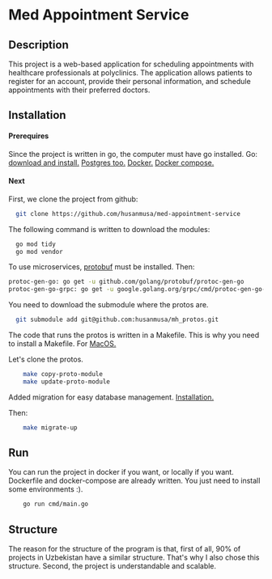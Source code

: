 
# Med Appointment Service
## Description
This project is a web-based application for scheduling appointments with healthcare professionals at polyclinics. The application allows patients to register for an account, provide their personal information, and schedule appointments with their preferred doctors.


## Installation
#### Prerequires
Since the project is written in go, the computer must have go installed. 
Go: [download and install.](https://go.dev/dl/)
[Postgres too.](https://www.postgresql.org/download/)
[Docker.](https://docs.docker.com/get-docker/)
[Docker compose.]()
#### Next
First, we clone the project from github:
```bash
  git clone https://github.com/husanmusa/med-appointment-service
```

The following command is written to download the modules:
```bash
  go mod tidy
  go mod vendor
```
To use microservices, [protobuf](https://github.com/gogo/protobuf) must be installed.
Then:
```bash
protoc-gen-go: go get -u github.com/golang/protobuf/protoc-gen-go
protoc-gen-go-grpc: go get -u google.golang.org/grpc/cmd/protoc-gen-go-grpc
```
You need to download the submodule where the protos are.
```bash
  git submodule add git@github.com:husanmusa/mh_protos.git
```
The code that runs the protos is written in a Makefile. This is why you need to install a Makefile. For [MacOS.](https://formulae.brew.sh/formula/make)

Let's clone the protos.
```bash
    make copy-proto-module
    make update-proto-module
```
Added migration for easy database management. [Installation.](https://github.com/golang-migrate/migrate/blob/master/database/postgres/TUTORIAL.md)

Then:
```bash
    make migrate-up
```

## Run
You can run the project in docker if you want, or locally if you want.
Dockerfile and docker-compose are already written. You just need to install some environments :).
```bash
    go run cmd/main.go
```

## Structure
The reason for the structure of the program is that, first of all, 90% of projects in Uzbekistan have a similar structure. That's why I also chose this structure.
Second, the project is understandable and scalable.
